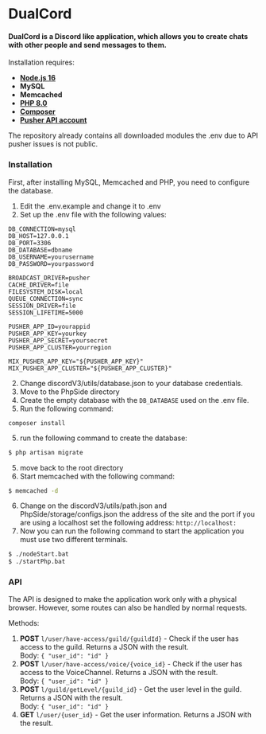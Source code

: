 # DualCord

#### DualCord is a Discord like application, which allows you to create chats with other people and send messages to them.

Installation requires:

- **[Node.js 16](https://nodejs.dev/download)**
- **MySQL**
- **Memcached**
- **[PHP 8.0](https://www.php.net/downloads.php)**
- **[Composer](https://getcomposer.org/download/)**
- **[Pusher API account](https://pusher.com)**


The repository already contains all downloaded modules the .env due to API pusher issues is not public.

### Installation

First, after installing MySQL, Memcached and PHP, you need to configure the database.
1) Edit the .env.example and change it to .env
2) Set up the .env file with the following values:
```dotenv
DB_CONNECTION=mysql
DB_HOST=127.0.0.1
DB_PORT=3306
DB_DATABASE=dbname
DB_USERNAME=yourusername
DB_PASSWORD=yourpassword

BROADCAST_DRIVER=pusher
CACHE_DRIVER=file
FILESYSTEM_DISK=local
QUEUE_CONNECTION=sync
SESSION_DRIVER=file
SESSION_LIFETIME=5000

PUSHER_APP_ID=yourappid
PUSHER_APP_KEY=yourkey
PUSHER_APP_SECRET=yoursecret
PUSHER_APP_CLUSTER=yourregion

MIX_PUSHER_APP_KEY="${PUSHER_APP_KEY}"
MIX_PUSHER_APP_CLUSTER="${PUSHER_APP_CLUSTER}"
```
2) Change discordV3/utils/database.json to your database credentials.
4) Move to the PhpSide directory
5) Create the empty database with the `DB_DATABASE` used on the .env file.
6) Run the following command:
```
composer install
```
5) run the following command to create the database:
```bash
$ php artisan migrate
```
5) move back to the root directory
6) Start memcached with the following command:
```bash
$ memcached -d
```
6) Change on the discordV3/utils/path.json and PhpSide/storage/configs.json the address of the site and the port if you are using a localhost set the following address: `http://localhost:`
7) Now you can run the following command to start the application you must use two different terminals.
```bash
$ ./nodeStart.bat
$ ./startPhp.bat
```


### API

The API is designed to make the application work only with a physical browser. However, some routes can also be handled by normal requests.

Methods:

1) **POST** `l/user/have-access/guild/{guildId}`  - Check if the user has access to the guild. Returns a JSON with the result. 
<br> Body: `{ "user_id": "id" }`
2) **POST** `l/user/have-access/voice/{voice_id}`  - Check if the user has access to the VoiceChannel. Returns a JSON with the result.
<br> Body: `{ "user_id": "id" }`
3) **POST** `l/guild/getLevel/{guild_id}`  - Get the user level in the guild. Returns a JSON with the result.
<br> Body: `{ "user_id": "id" }`
4) **GET** `l/user/{user_id}` - Get the user information. Returns a JSON with the result.

    